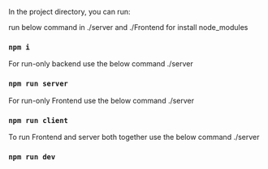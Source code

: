 In the project directory, you can run:

run below command in ./server and ./Frontend for install node_modules
### `npm i`

For run-only backend use the below command ./server
### `npm run server`

For run-only Frontend use the below command ./server
### `npm run client`

To run Frontend and server both together use the below command ./server
### `npm run dev`




